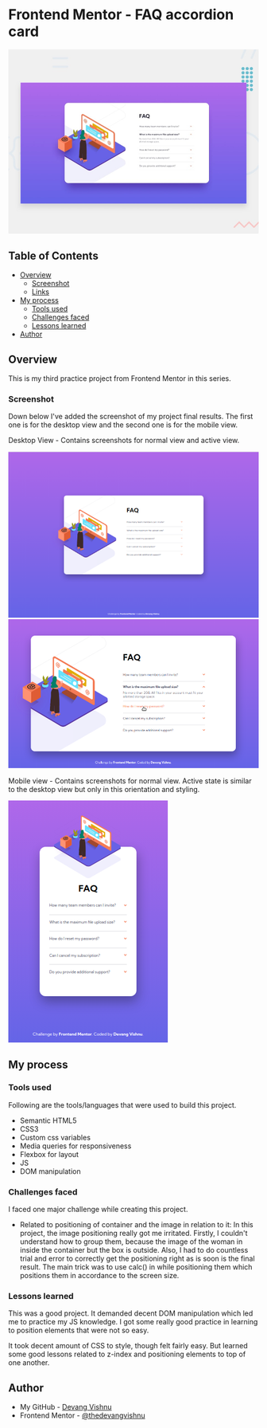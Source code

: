 # Frontend Mentor - FAQ accordion card

![Design preview for the FAQ accordion card coding challenge](./design/desktop-preview.jpg)

## Table of Contents

- [Overview](#overview)
  - [Screenshot](#screenshot)
  - [Links](#links)
- [My process](#my-process)
  - [Tools used](#tools-used)
  - [Challenges faced](#challenges-faced)
  - [Lessons learned](#lessons-learned)
- [Author](#author)

## Overview

This is my third practice project from Frontend Mentor in this series.

### Screenshot

Down below I've added the screenshot of my project final results. The first one is for the desktop view and the second one is for the mobile view.

Desktop View - Contains screenshots for normal view and active view.

![Alt text](./screenshot/desktop.png)
![Alt text](./screenshot/destop-active.png)

Mobile view - Contains screenshots for normal view. Active state is similar to the desktop view but only in this orientation and styling.

![Alt text](./screenshot/mobile.png)

## My process

### Tools used

Following are the tools/languages that were used to build this project.

- Semantic HTML5
- CSS3
- Custom css variables
- Media queries for responsiveness
- Flexbox for layout
- JS
- DOM manipulation

### Challenges faced

I faced one major challenge while creating this project.

- Related to positioning of container and the image in relation to it:
  In this project, the image positioning really got me irritated. Firstly, I couldn't understand how to group them, because the image of the woman in inside the container but the box is outside. Also, I had to do countless trial and error to correctly get the positioning right as is soon is the final result. The main trick was to use calc() in while positioning them which positions them in accordance to the
  screen size.

### Lessons learned

This was a good project. It demanded decent DOM manipulation which led me to practice my JS knowledge. I got some really good practice in learning to position elements that were not so easy.

It took decent amount of CSS to style, though felt fairly easy. But learned some good lessons related to z-index and positioning elements to top of one another.

## Author

- My GitHub - [Devang Vishnu](https://github.com/thedevangvishnu)
- Frontend Mentor - [@thedevangvishnu](https://www.frontendmentor.io/profile/thedevangvishnu)
